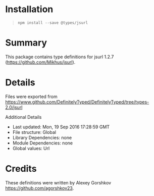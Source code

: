 # Installation
> `npm install --save @types/jsurl`

# Summary
This package contains type definitions for jsurl 1.2.7 (https://github.com/Mikhus/jsurl).

# Details
Files were exported from https://www.github.com/DefinitelyTyped/DefinitelyTyped/tree/types-2.0/jsurl

Additional Details
 * Last updated: Mon, 19 Sep 2016 17:28:59 GMT
 * File structure: Global
 * Library Dependencies: none
 * Module Dependencies: none
 * Global values: Url

# Credits
These definitions were written by Alexey Gorshkov <https://github.com/agorshkov23>.
